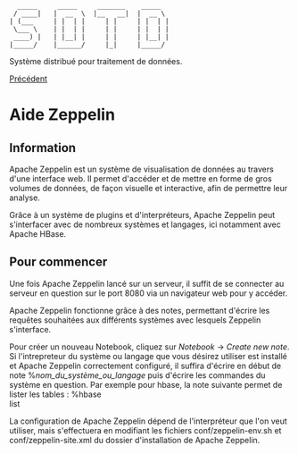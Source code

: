       _____     _____     _______    _____  
     / ____|   |  __  \  |__   __|  |  __ \ 
    | (___     | |  | |     | |     | |  | |
     \___ \    | |  | |     | |     | |  | |
     ____) |   | |__| |     | |     | |__| |
    |_____/    |______/     |_|     |_____/ 

Système distribué pour traitement de données.

[Précédent](../ZEPPELIN.md)

# Aide Zeppelin

## Information
Apache Zeppelin est un système de visualisation de données au travers d'une 
interface web. 
Il permet d'accéder et de mettre en forme de gros volumes de données,
de façon visuelle et interactive, afin de permettre leur analyse.

Grâce à un système de plugins et d'interpréteurs, Apache Zeppelin peut 
s'interfacer avec de nombreux systèmes et langages, ici notamment avec 
Apache HBase.

## Pour commencer
Une fois Apache Zeppelin lancé sur un serveur, il suffit de se connecter 
au serveur en question sur le port 8080 via un navigateur web pour y accéder.

Apache Zeppelin fonctionne grâce à des notes, permettant d'écrire les 
requêtes souhaitées aux différents systèmes avec lesquels Zeppelin
s'interface.

Pour créer un nouveau Notebook, cliquez sur *Notebook* -> *Create new note*.
Si l'intrepreteur du système ou langage que vous désirez utiliser est installé
et Apache Zeppelin correctement configuré, il suffira d'écrire en début de note
%*nom_du_système_ou_langage* puis d'écrire les commandes du système en question.
Par exemple pour hbase, la note suivante permet de lister les tables :
%hbase  
list  

La configuration de Apache Zeppelin dépend de l'interpréteur que l'on veut utiliser,
mais s'effectuera en modifiant les fichiers conf/zeppelin-env.sh et conf/zeppelin-site.xml
du dossier d'installation de Apache Zeppelin.